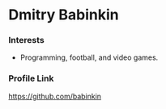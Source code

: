 # Dmitry Babinkin

### Interests

- Programming, football, and video games.

### Profile Link
https://github.com/babinkin
